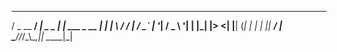   ___        ____           _            
 / _ \__  __/ ___|__ _ _ __| |_ ___ _ __ 
| | | \ \/ / |   / _` | '__| __/ _ \ '__|
| |_| |>  <| |__| (_| | |  | ||  __/ |   
 \___//_/\_\\____\__,_|_|   \__\___|_|   
                                         

